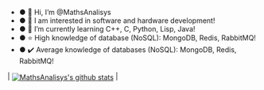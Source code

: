 - ● 👋 Hi, I’m @MathsAnalisys
- ● 👀 I am interested in software and hardware development!
- ● 🌱 I’m currently learning C++, C, Python, Lisp, Java!
- ● ⭐ High knowledge of database (NoSQL): MongoDB, Redis, RabbitMQ!
- ● ✔️ Average knowledge of databases (NoSQL): MongoDB, Redis, RabbitMQ!

| <a href="https://github.com/MathsAnalisys/github-readme-stats"><img align="center" src="https://github-readme-stats.vercel.app/api?username=MathsAnalisys&show_icons=true&include_all_commits=true&theme=buefy&hide_border=true" alt="MathsAnalisys's github stats" /></a> | <a href="https://github.com/MathsAnalisys/github-readme-stats">

